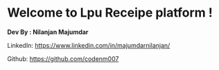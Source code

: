  # Welcome to Lpu Receipe platform !
  

**Dev By : Nilanjan Majumdar**

  

LinkedIn: https://www.linkedin.com/in/majumdarnilanjan/

Github: https://github.com/codenm007